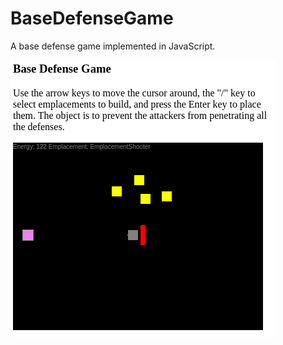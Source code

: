 BaseDefenseGame
===============

A base defense game implemented in JavaScript.

<img src="Screenshot.png" />
